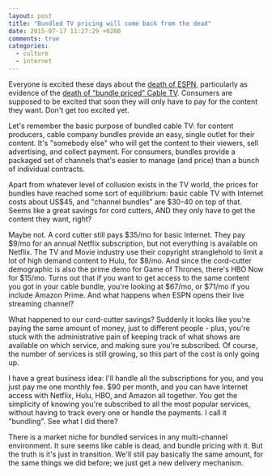 ```yaml
---
layout: post
title: "Bundled TV pricing will come back from the dead"
date: 2015-07-17 11:27:29 +0200
comments: true
categories: 
  - culture
  - internet
---
```

Everyone is excited these days about the [death of ESPN](https://500ish.com/the-9-bullet-points-of-doom-for-espn-a692d0f48182), particularly as evidence of the [death of "bundle priced" Cable TV](http://www.thefiscaltimes.com/2015/03/12/Long-Slow-Death-Cable-Just-Reached-Tipping-Point). Consumers are supposed to be excited that soon they will only have to pay for the content they want. Don't get too excited yet.

Let's remember the basic purpose of bundled cable TV: for content producers, cable company bundles provide an easy, single outlet for their content. It's "somebody else" who will get the content to their viewers, sell advertising, and collect payment. For consumers, bundles provide a packaged set of channels that's easier to manage (and price) than a bunch of individual contracts. 

Apart from whatever level of collusion exists in the TV world, the prices for bundles have reached some sort of equilibrium: basic cable TV with Internet costs about US$45, and "channel bundles" are $30-40 on top of that. Seems like a great savings for cord cutters, AND they only have to get the content they want, right?

Maybe not. A cord cutter still pays $35/mo for basic Internet. They pay $9/mo for an annual Netflix subscription, but not everything is available on Netflix. The TV and Movie industry use their copyright stranglehold to limit a lot of high demand content to Hulu, for $8/mo. And since the cord-cutter demographic is also the prime demo for Game of Thrones, there's HBO Now for $15/mo. Turns out that if you want to get access to the same content you got in your cable bundle, you're looking at $67/mo, or $71/mo if you include Amazon Prime. And what happens when ESPN opens their live streaming channel?

What happened to our cord-cutter savings? Suddenly it looks like you're paying the same amount of money, just to different people - plus, you're stuck with the administrative pain of keeping track of what shows are available on which service, and making sure you're subscribed. Of course, the number of services is still growing, so this part of the cost is only going up.

I have a great business idea: I'll handle all the subscriptions for you, and you just pay me one monthly fee. $90 per month, and you can have Internet access with Netflix, Hulu, HBO, and Amazon all together. You get the simplicity of knowing you're subscribed to all the most popular services, without having to track every one or handle the payments. I call it "bundling". See what I did there?

There is a market niche for bundled services in any multi-channel environment. It sure seems like cable is dead, and bundle pricing with it. But the truth is it's just in transition. We'll still pay basically the same amount, for the same things we did before; we just get a new delivery mechanism.
